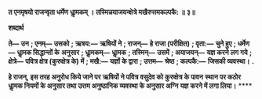 **त एनमृषयो राजन्वृता धर्मेण धाॢमकम् ।** **तस्मिन्नयाजयन्क्षेत्रे मखैरुत्तमकल्पकै: ॥ ३॥** 

**शब्दार्थ** 

**ते—** **उन** **; एनम्—** **उसको** **; ऋषय:—** **ऋषियों ने** **; राजन्—** **हे राजा (परीक्षित)** **; वृता:—** **चुने हुए** **; धर्मेण—** **धाॢमक सिद्धान्तों के** **अनुसार** **; धाॢमकम्—** **धाॢमक** **; तस्मिन्—** **उसमें** **; अयाजयन्—** **यज्ञ करने लग गये** **; क्षेत्रे—** **पवित्र क्षेत्र (कुरुक्षेत्र के) में** **; मखै:—** **यज्ञों के द्वारा** **; उत्तम—** **श्रेष्ठ** **; कल्पकै:—** **जिसकी व्यवस्था।** **.** 

**हे राजन्, इस तरह अनुरोध किये जाने पर ऋषियों ने पवित्र वसुदेव को कुरुक्षेत्र के पावन** **स्थान पर कठोर धाॢमक नियमों के अनुसार तथा उत्तम अनुष्ठानिक व्यवस्था के अनुसार अग्नि** **यज्ञ करने में लगा लिया।** **** 